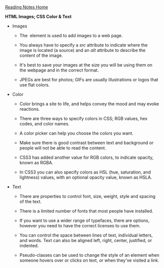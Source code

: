 [Reading Notes Home](https://d-d-wolfe.github.io/reading-notes/)

**HTML Images; CSS Color & Text**

- Images

  - The <img> element is used to add images to a web page.

  - You always have to specify a *src* attribute to indicate where the image is located (a source) and an *alt* attribute to describe the content of the image.

  - It's best to save your images at the size you will be using them on the webpage and in the correct format.

  - JPEGs are best for photos; GIFs are usually illustrations or logos that use flat colors.

- Color

  - Color brings a site to life, and helps convey the mood and may evoke reactions.

  - There are three ways to specify colors in CSS; RGB values, hex codes, and color names.

  - A color picker can help you choose the colors you want.

  - Make sure there is good contrast between text and background or people will not be able to read the content.

  - CSS3 has added another value for RGB colors, to indicate opacity, known as RGBA.

  - In CSS3 you can also specify colors as HSL (hue, saturation, and lightness) values, with an optional opacity value, known as HSLA.

- Text

  - There are properties to control font, size, weight, style and spacing of the text.

  - There is a limited number of fonts that most people have installed.

  - If you want to use a wider range of typefaces, there are options, however you need to have the correct licenses to use them.

  - You can control the space between lines of text, individual letters, and words. Text can also be aligned left, right, center, justified, or indented.

  - Pseudo-classes can be used to change the style of an element when someone hovers over or clicks on text, or when they've visited a link.
   